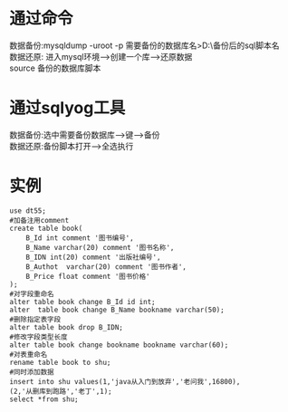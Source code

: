 # 通过命令
   数据备份:mysqldump -uroot -p 需要备份的数据库名>D:\备份后的sql脚本名  
   数据还原: 进入mysql环境-->创建一个库-->还原数据  
        source 备份的数据库脚本  
# 通过sqlyog工具
   数据备份:选中需要备份数据库-->键-->备份  
   数据还原:备份脚本打开-->全选执行  
# 实例
```mysql
use dt55;
#加备注用comment
create table book(
	B_Id int comment '图书编号',
    B_Name varchar(20) comment '图书名称',
    B_IDN int(20) comment '出版社编号',
    B_Authot  varchar(20) comment '图书作者',
    B_Price float comment '图书价格'
);
#对字段重命名
alter table book change B_Id id int;
alter  table book change B_Name bookname varchar(50);
#删除指定表字段
alter table book drop B_IDN;
#修改字段类型长度
alter table book change bookname bookname varchar(60);
#对表重命名
rename table book to shu;
#同时添加数据
insert into shu values(1,'java从入门到放弃','老问我',16800),
(2,'从删库到跑路','老丁',1);
select *from shu;
```
